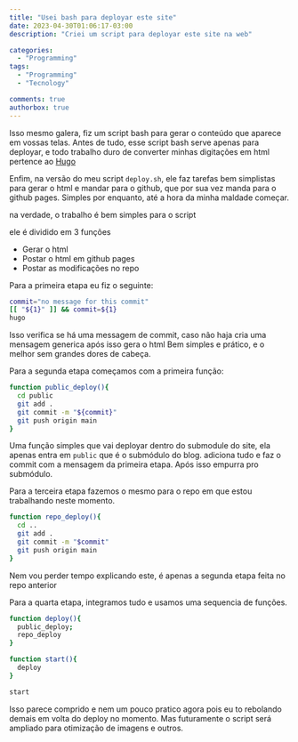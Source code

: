 ```yaml
---
title: "Usei bash para deployar este site"
date: 2023-04-30T01:06:17-03:00
description: "Criei um script para deployar este site na web"

categories:
  - "Programming"
tags:
  - "Programming"
  - "Tecnology"

comments: true
authorbox: true
---
```


Isso mesmo galera, fiz um script bash para gerar o conteúdo que aparece em vossas telas.
Antes de tudo, esse script bash serve apenas para deployar, e todo trabalho duro de converter minhas digitações em html pertence ao [Hugo](https://gohugo.io/)

Enfim, na versão do meu script `deploy.sh`, ele faz tarefas bem simplistas para gerar o html e mandar para o github, que por sua vez manda para o github pages.
Simples por enquanto, até a hora da minha maldade começar.

na verdade, o trabalho é bem simples para o script

ele é dividido em 3 funções

- Gerar o html
- Postar o html em github pages
- Postar as modificações no repo

Para a primeira etapa eu fiz o seguinte:

```bash
commit="no message for this commit"
[[ "${1}" ]] && commit=${1}
hugo
```

Isso verifica se há uma messagem de commit, caso não haja cria uma mensagem generica após isso gera o html
Bem simples e prático, e o melhor sem grandes dores de cabeça.

Para a segunda etapa começamos com a primeira função:
```bash
function public_deploy(){
  cd public
  git add .
  git commit -m "${commit}"
  git push origin main
}
```

Uma função simples que vai deployar dentro do submodule do site, ela apenas entra em `public` que é o submódulo do blog.
adiciona tudo e faz o commit com a mensagem da primeira etapa. Após isso empurra pro submódulo.

Para a terceira etapa fazemos o mesmo para o repo em que estou trabalhando neste momento.

```bash
function repo_deploy(){
  cd ..
  git add .
  git commit -m "$commit"
  git push origin main
}
```

Nem vou perder tempo explicando este, é apenas a segunda etapa feita no repo anterior

Para a quarta etapa, integramos tudo e usamos uma sequencia de funções.

```bash
function deploy(){
  public_deploy;
  repo_deploy
}

function start(){
  deploy
}

start
```

Isso parece comprido e nem um pouco pratico agora pois eu to rebolando demais em volta do deploy no momento.
Mas futuramente o script será ampliado para otimização de imagens e outros.
